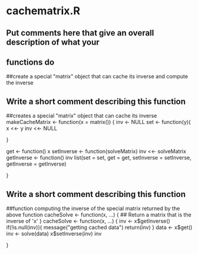 # cachematrix.R
## Put comments here that give an overall description of what your
## functions do
##create a special "matrix" object that can cache its inverse and compute the inverse
## Write a short comment describing this function
##creates a special "matrix" object that can cache its inverse
makeCacheMatrix <- function(x = matrix()) {
inv <- NULL
set <- function(y){
x <<- y
inv <<- NULL

}

get <- function() x
setInverse <- function(solveMatrix) inv <<- solveMatrix
getInverse <- function() inv
list(set = set, get = get, setInverse = setInverse, getInverse = getInverse)

}


## Write a short comment describing this function
##function computing the inverse of the special matrix returned by the above function
cacheSolve <- function(x, ...) {
        ## Return a matrix that is the inverse of 'x'
}
cacheSolve <- function(x, ...) {
inv <- x$getInverse()
if(!is.null(inv)){
message("getting cached data")
return(inv)
}
data <- x$get()
inv <- solve(data)
x$setInverse(inv)
inv 

}
